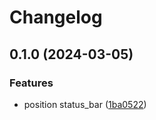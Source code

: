 # Changelog

## 0.1.0 (2024-03-05)


### Features

* position status_bar ([1ba0522](https://github.com/renato145/mongotui/commit/1ba052291da4f113f5750339d48c82aae76bfa61))
